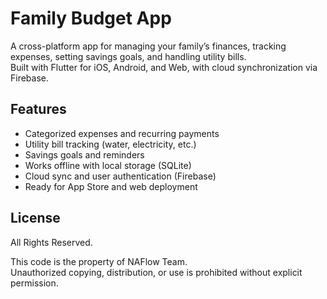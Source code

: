 # Family Budget App

A cross-platform app for managing your family’s finances, tracking expenses, setting savings goals, and handling utility bills.  
Built with Flutter for iOS, Android, and Web, with cloud synchronization via Firebase.

## Features
- Categorized expenses and recurring payments
- Utility bill tracking (water, electricity, etc.)
- Savings goals and reminders
- Works offline with local storage (SQLite)
- Cloud sync and user authentication (Firebase)
- Ready for App Store and web deployment

## License
All Rights Reserved.

This code is the property of NAFlow Team.  
Unauthorized copying, distribution, or use is prohibited without explicit permission.
